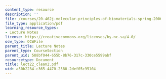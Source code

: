 ```yaml
---
content_type: resource
description: ''
file: /courses/20-462j-molecular-principles-of-biomaterials-spring-2006/a50b2234c365447025802def05c95104_lect22_clean2.pdf
file_type: application/pdf
learning_resource_types:
- Lecture Notes
license: https://creativecommons.org/licenses/by-nc-sa/4.0/
ocw_type: OCWFile
parent_title: Lecture Notes
parent_type: CourseSection
parent_uid: 588bf044-655b-8b76-317c-330ce5599abf
resourcetype: Document
title: lect22_clean2.pdf
uid: a50b2234-c365-4470-2580-2def05c95104
---
```

